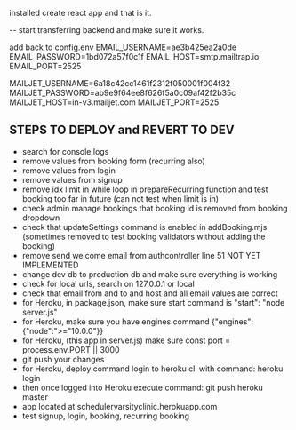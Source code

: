 installed create react app and that is it.

-- start transferring backend and make sure it works.

add back to config.env
EMAIL_USERNAME=ae3b425ea2a0de
EMAIL_PASSWORD=1bd072a57f0c1f
EMAIL_HOST=smtp.mailtrap.io
EMAIL_PORT=2525

MAILJET_USERNAME=6a18c42cc1461f2312f050001f004f32
MAILJET_PASSWORD=ab9e9f64ee8f626f5a0c09af42f2b35c
MAILJET_HOST=in-v3.mailjet.com
MAILJET_PORT=2525


## STEPS TO DEPLOY and REVERT TO DEV

- search for console.logs
- remove values from booking form (recurring also)
- remove values from login
- remove values from signup
- remove idx limit in while loop in prepareRecurring function and test booking too far in future (can not test when limit is in)
- check admin manage bookings that booking id is removed from booking dropdown
- check that updateSettings command is enabled in addBooking.mjs (sometimes removed to test booking validators without adding the booking)
- remove send welcome email from authcontroller line 51 NOT YET IMPLEMENTED
- change dev db to production db and make sure everything is working
- check for local urls, search on 127.0.0.1 or local
- check that email from and to and host and all email values are correct
- for Heroku, in package.json, make sure start command is "start": "node server.js"
- for Heroku, make sure you have engines command {"engines": {"node":">="10.0.0"}}
- for Heroku, (this app in server.js) make sure const port = process.env.PORT || 3000
- git push your changes
- for Heroku, deploy command login to heroku cli with command: heroku login
- then once logged into Heroku execute command: git push heroku master
- app located at schedulervarsityclinic.herokuapp.com
- test signup, login, booking, recurring booking
